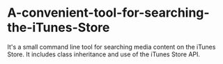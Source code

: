 # A-convenient-tool-for-searching-the-iTunes-Store
It's a small command line tool for searching media content on the iTunes Store. It includes class inheritance and use of the iTunes Store API.
